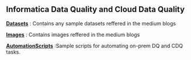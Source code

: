 **Informatica Data Quality and Cloud Data Quality**
-------------------------------------------------------------

[**Datasets**](https://github.com/informaticadataquality2025/Medium/tree/main/Datasets) : Contains any sample datasets reffered in the medium blogs

[**Images**](https://github.com/informaticadataquality2025/Medium/tree/main/Images) : Contains images reffered in the medium blogs

[**AutomationScripts**](https://github.com/informaticadataquality2025/Medium/tree/main/AutomationScripts) :Sample scripts for automating on-prem DQ and CDQ tasks.
